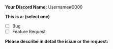 **Your Discord Name:** Username#0000

**This is a: (select one)**
- [ ] Bug
- [ ] Feature Request 

**Please describe in detail the issue or the request:**
```

```

